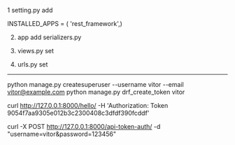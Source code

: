1 setting.py add

INSTALLED_APPS = (
    'rest_framework',)

2. app add serializers.py

3. views.py set

4. urls.py set


--------------------------------

python manage.py createsuperuser --username vitor --email vitor@example.com
python manage.py drf_create_token vitor

curl http://127.0.0.1:8000/hello/ -H 'Authorization: Token 9054f7aa9305e012b3c2300408c3dfdf390fcddf'


curl -X POST http://127.0.0.1:8000/api-token-auth/ -d "username=vitor&password=123456"
